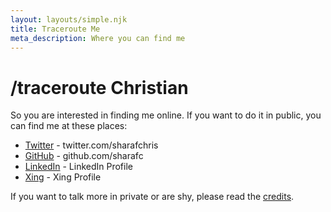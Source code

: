 ```yaml
---
layout: layouts/simple.njk
title: Traceroute Me
meta_description: Where you can find me
---
```


# /traceroute Christian

So you are interested in finding me online. If you want to do it in public, you can find me at these places:
* <a href="https://twitter.com/sharafchris" target="_blank">Twitter</a> - twitter.com/sharafchris
* <a href="https://github.com/sharafc" target="_blank">GitHub</a> - github.com/sharafc
* <a href="https://www.linkedin.com/in/christian-sharaf-7322a0146" targe="_blank">LinkedIn</a> - LinkedIn Profile
* <a href="https://www.xing.com/profile/Christian_Sharaf/cv" target="_blank">Xing</a> - Xing Profile

If you want to talk more in private or are shy, please read the <a href="/credits">credits</a>.
